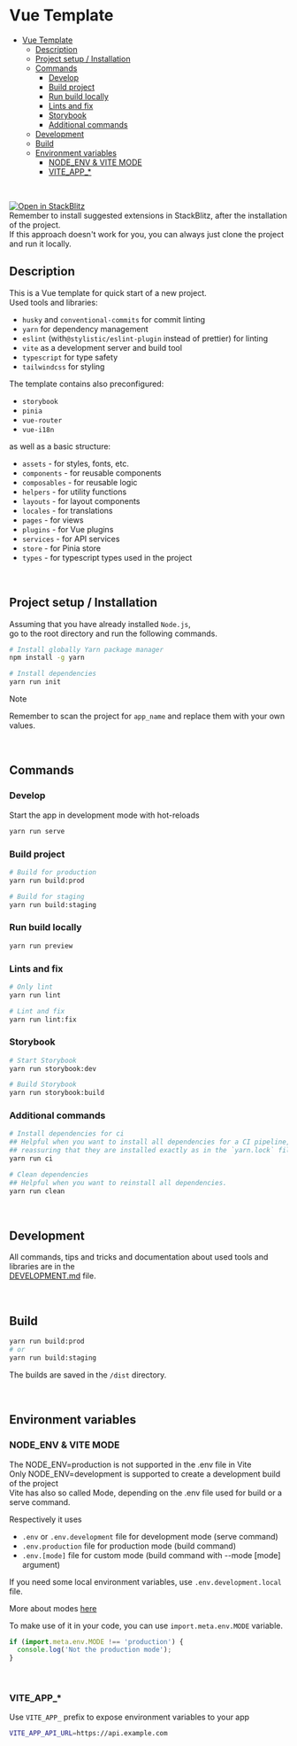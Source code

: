 # Vue Template

- [Vue Template](#vue-template)
  - [Description](#description)
  - [Project setup / Installation](#project-setup--installation)
  - [Commands](#commands)
    - [Develop](#develop)
    - [Build project](#build-project)
    - [Run build locally](#run-build-locally)
    - [Lints and fix](#lints-and-fix)
    - [Storybook](#storybook)
    - [Additional commands](#additional-commands)
  - [Development](#development)
  - [Build](#build)
  - [Environment variables](#environment-variables)
    - [NODE\_ENV \& VITE MODE](#node_env--vite-mode)
    - [VITE\_APP\_\*](#vite_app_)

<br>

[![Open in StackBlitz](https://developer.stackblitz.com/img/open_in_stackblitz.svg)](https://stackblitz.com/~/github.com/Nagell/vue_template)  
Remember to install suggested extensions in StackBlitz, after the installation of the project.  
If this approach doesn't work for you, you can always just clone the project and run it locally.

## Description

This is a Vue template for quick start of a new project.  
Used tools and libraries:

- `husky` and `conventional-commits` for commit linting
- `yarn` for dependency management
- `eslint` (with`@stylistic/eslint-plugin` instead of prettier) for linting
- `vite` as a development server and build tool
- `typescript` for type safety
- `tailwindcss` for styling

The template contains also preconfigured:

- `storybook`
- `pinia`
- `vue-router`
- `vue-i18n`

as well as a basic structure:

- `assets` - for styles, fonts, etc.
- `components` - for reusable components
- `composables` - for reusable logic
- `helpers` - for utility functions
- `layouts` - for layout components
- `locales` - for translations
- `pages` - for views
- `plugins` - for Vue plugins
- `services` - for API services
- `store` - for Pinia store
- `types` - for typescript types used in the project

<br>

## Project setup / Installation

Assuming that you have already installed `Node.js`,  
go to the root directory and run the following commands.

```bash
# Install globally Yarn package manager
npm install -g yarn

# Install dependencies
yarn run init
```

> [!NOTE]
> Remember to scan the project for `app_name` and replace them with your own values.

<br>

## Commands

### Develop

Start the app in development mode with hot-reloads

```bash
yarn run serve
```

### Build project

```bash
# Build for production
yarn run build:prod

# Build for staging
yarn run build:staging
```

### Run build locally

```bash
yarn run preview
```

### Lints and fix

```bash
# Only lint
yarn run lint

# Lint and fix
yarn run lint:fix
```

### Storybook

```bash
# Start Storybook
yarn run storybook:dev

# Build Storybook
yarn run storybook:build
```

### Additional commands

```bash
# Install dependencies for ci
## Helpful when you want to install all dependencies for a CI pipeline,  
## reassuring that they are installed exactly as in the `yarn.lock` file.
yarn run ci

# Clean dependencies
## Helpful when you want to reinstall all dependencies.
yarn run clean
```

<br>

## Development

All commands, tips and tricks and documentation about used tools and libraries are in the  
[DEVELOPMENT.md](./docs/DEVELOPMENT.md) file.

<br>

## Build

```bash
yarn run build:prod
# or
yarn run build:staging
```

The builds are saved in the `/dist` directory.

<br>

## Environment variables

### NODE_ENV & VITE MODE

The NODE_ENV=production is not supported in the .env file in Vite  
Only NODE_ENV=development is supported to create a development build of the project  
Vite has also so called Mode, depending on the .env file used for build or a serve command.  

Respectively it uses

- `.env` or `.env.development` file for development mode (serve command)
- `.env.production` file for production mode (build command)
- `.env.[mode]` file for custom mode (build command with --mode [mode] argument)

If you need some local environment variables, use `.env.development.local` file.

More about modes [here](https://vitejs.dev/guide/env-and-mode.html#modes)  

To make use of it in your code, you can use `import.meta.env.MODE` variable.

```javascript
if (import.meta.env.MODE !== 'production') {
  console.log('Not the production mode');
}
```

<br>

### VITE_APP_*

Use `VITE_APP_` prefix to expose environment variables to your app  

```bash
VITE_APP_API_URL=https://api.example.com
```
